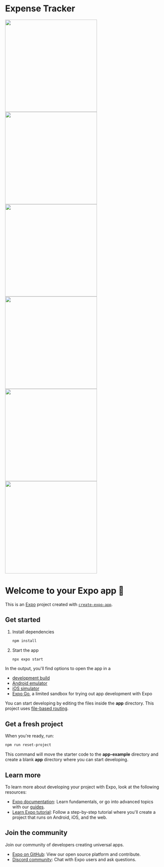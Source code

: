 # Expense Tracker

<img src="https://github.com/user-attachments/assets/d7a7a7b0-f85b-4739-8fac-1aed2d63c0a2" width="300" />
<img src="https://github.com/user-attachments/assets/a1ba3944-fe76-4d3c-a045-3ca23920e571" width="300" />
<img src="https://github.com/user-attachments/assets/f0f72566-0b5d-49f8-b551-f443e7fab664" width="300" />
<img src="https://github.com/user-attachments/assets/7d321be4-7db4-448f-b2b0-4ecac6885e15" width="300" />
<img src="https://github.com/user-attachments/assets/042f29d2-5895-4283-a0eb-351483231de7" width="300" />
<img src="https://github.com/user-attachments/assets/045474b8-1493-4de2-ad62-4d495a545966" width="300" />

# Welcome to your Expo app 👋

This is an [Expo](https://expo.dev) project created with [`create-expo-app`](https://www.npmjs.com/package/create-expo-app).

## Get started

1. Install dependencies

   ```bash
   npm install
   ```

2. Start the app

   ```bash
   npx expo start
   ```

In the output, you'll find options to open the app in a

- [development build](https://docs.expo.dev/develop/development-builds/introduction/)
- [Android emulator](https://docs.expo.dev/workflow/android-studio-emulator/)
- [iOS simulator](https://docs.expo.dev/workflow/ios-simulator/)
- [Expo Go](https://expo.dev/go), a limited sandbox for trying out app development with Expo

You can start developing by editing the files inside the **app** directory. This project uses [file-based routing](https://docs.expo.dev/router/introduction).

## Get a fresh project

When you're ready, run:

```bash
npm run reset-project
```

This command will move the starter code to the **app-example** directory and create a blank **app** directory where you can start developing.

## Learn more

To learn more about developing your project with Expo, look at the following resources:

- [Expo documentation](https://docs.expo.dev/): Learn fundamentals, or go into advanced topics with our [guides](https://docs.expo.dev/guides).
- [Learn Expo tutorial](https://docs.expo.dev/tutorial/introduction/): Follow a step-by-step tutorial where you'll create a project that runs on Android, iOS, and the web.

## Join the community

Join our community of developers creating universal apps.

- [Expo on GitHub](https://github.com/expo/expo): View our open source platform and contribute.
- [Discord community](https://chat.expo.dev): Chat with Expo users and ask questions.
